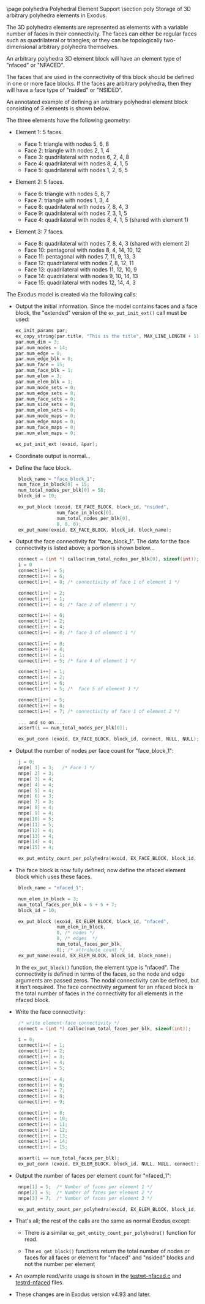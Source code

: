 \page polyhedra Polyhedral Element Support
\section poly Storage of 3D arbitrary polyhedra elements in Exodus.

The 3D polyhedra elements are represented as elements with a variable
number of faces in their connectivity.  The faces can either be
regular faces such as quadrilateral or triangles; or they can be
topologically two-dimensional arbitrary polyhedra themselves.

An arbitrary polyhedra 3D element block will have an element type of
"nfaced" or "NFACED".

The faces that are used in the connectivity of this block should be
defined in one or more face blocks.  If the faces are arbitrary
polyhedra, then they will have a face type of "nsided" or "NSIDED".

An annotated example of defining an arbitrary polyhedral element block
consisting of 3 elements is shown below.

The three elements have the following geometry:

* Element 1: 5 faces.
  * Face 1: triangle with nodes 5, 6, 8
  * Face 2: triangle with nodes 2, 1, 4
  * Face 3: quadrilateral with nodes 6, 2, 4, 8
  * Face 4: quadrilateral with nodes 8, 4, 1, 5
  * Face 5: quadrilateral with nodes 1, 2, 6, 5

* Element 2: 5 faces.
  * Face 6: triangle with nodes 5, 8, 7
  * Face 7: triangle with nodes 1, 3, 4
  * Face 8: quadrilateral with nodes 7, 8, 4, 3
  * Face 9: quadrilateral with nodes 7, 3, 1, 5
  * Face 4: quadrilateral with nodes 8, 4, 1, 5 (shared with element 1)

* Element 3: 7 faces.
  * Face  8: quadrilateral with nodes 7, 8, 4, 3 (shared with element 2)
  * Face 10: pentagonal with nodes 8, 4, 14, 10, 12
  * Face 11: pentagonal with nodes 7, 11, 9, 13, 3
  * Face 12: quadrilateral with nodes 7, 8, 12, 11
  * Face 13: quadrilateral with nodes 11, 12, 10, 9
  * Face 14: quadrilateral with nodes 9, 10, 14, 13
  * Face 15: quadrilateral with nodes 12, 14, 4, 3

The Exodus model is created via the following calls:

* Output the initial information.  Since the model contains faces and
  a face block, the "extended" version of the `ex_put_init_ext()` call must be used:
  ~~~~C
  ex_init_params par;
  ex_copy_string(par.title, "This is the title", MAX_LINE_LENGTH + 1);
  par.num_dim = 3;
  par.num_nodes = 14;
  par.num_edge = 0;
  par.num_edge_blk = 0;
  par.num_face = 15;
  par.num_face_blk = 1;
  par.num_elem = 3;
  par.num_elem_blk = 1;
  par.num_node_sets = 0;
  par.num_edge_sets = 0;
  par.num_face_sets = 0;
  par.num_side_sets = 0;
  par.num_elem_sets = 0;
  par.num_node_maps = 0;
  par.num_edge_maps = 0;
  par.num_face_maps = 0;
  par.num_elem_maps = 0;

  ex_put_init_ext (exoid, &par);
  ~~~~

* Coordinate output is normal...

* Define the face block.
  ~~~~C
   block_name = "face_block_1";
   num_face_in_block[0] = 15;
   num_total_nodes_per_blk[0] = 58;
   block_id = 10;

   ex_put_block (exoid, EX_FACE_BLOCK, block_id, "nsided",
                 num_face_in_block[0],
                 num_total_nodes_per_blk[0],
                 0, 0, 0);
   ex_put_name(exoid, EX_FACE_BLOCK, block_id, block_name);
  ~~~~

* Output the face connectivity for "face_block_1".
  The data for the face connectivity is listed above; a portion is shown below...
  ~~~~C
   connect = (int *) calloc(num_total_nodes_per_blk[0], sizeof(int));
   i = 0
   connect[i++] = 5;
   connect[i++] = 6;
   connect[i++] = 8; /* connectivity of face 1 of element 1 */

   connect[i++] = 2;
   connect[i++] = 1;
   connect[i++] = 4; /* face 2 of element 1 */

   connect[i++] = 6;
   connect[i++] = 2;
   connect[i++] = 4;
   connect[i++] = 8; /* face 3 of element 1 */

   connect[i++] = 8;
   connect[i++] = 4;
   connect[i++] = 1;
   connect[i++] = 5; /* face 4 of element 1 */

   connect[i++] = 1;
   connect[i++] = 2;
   connect[i++] = 6;
   connect[i++] = 5; /*  face 5 of element 1 */

   connect[i++] = 5;
   connect[i++] = 8;
   connect[i++] = 7; /* connectivity of face 1 of element 2 */

   ... and so on....
   assert(i == num_total_nodes_per_blk[0]);

   ex_put_conn (exoid, EX_FACE_BLOCK, block_id, connect, NULL, NULL);
  ~~~~

* Output the number of nodes per face count for "face_block_1":
  ~~~~C
   j = 0;
   nnpe[ 1] = 3;   /* Face 1 */
   nnpe[ 2] = 3;
   nnpe[ 3] = 4;
   nnpe[ 4] = 4;
   nnpe[ 5] = 4;
   nnpe[ 6] = 3;
   nnpe[ 7] = 3;
   nnpe[ 8] = 4;
   nnpe[ 9] = 4;
   nnpe[10] = 5;
   nnpe[11] = 5;
   nnpe[12] = 4;
   nnpe[13] = 4;
   nnpe[14] = 4;
   nnpe[15] = 4;

   ex_put_entity_count_per_polyhedra(exoid, EX_FACE_BLOCK, block_id, nnpe);
  ~~~~

* The face block is now fully defined; now define the nfaced element
  block which uses these faces.
  ~~~~C
   block_name = "nfaced_1";

   num_elem_in_block = 3;
   num_total_faces_per_blk = 5 + 5 + 7;
   block_id = 10;

   ex_put_block (exoid, EX_ELEM_BLOCK, block_id, "nfaced",
                 num_elem_in_block,
                 0, /* nodes */
                 0, /* edges  */
                 num_total_faces_per_blk,
                 0); /* attribute count */
   ex_put_name(exoid, EX_ELEM_BLOCK, block_id, block_name);
  ~~~~

   In the `ex_put_block()` function, the element type is "nfaced".  The
   connectivity is defined in terms of the faces, so the node and edge
   arguments are passed zeros.  The nodal connectivity can be defined,
   but it isn't required.  The face connectivity argument for an
   nfaced block is the total number of faces in the connectivity for all
   elements in the nfaced block.

* Write the face connectivity:
  ~~~~C
   /* write element-face connectivity */
   connect = (int *) calloc(num_total_faces_per_blk, sizeof(int));

   i = 0;
   connect[i++] = 1;
   connect[i++] = 2;
   connect[i++] = 3;
   connect[i++] = 4;
   connect[i++] = 5;

   connect[i++] = 4;
   connect[i++] = 6;
   connect[i++] = 7;
   connect[i++] = 8;
   connect[i++] = 9;

   connect[i++] = 8;
   connect[i++] = 10;
   connect[i++] = 11;
   connect[i++] = 12;
   connect[i++] = 13;
   connect[i++] = 14;
   connect[i++] = 15;

   assert(i == num_total_faces_per_blk);
   ex_put_conn (exoid, EX_ELEM_BLOCK, block_id, NULL, NULL, connect);
  ~~~~

* Output the number of faces per element count for "nfaced_1":
  ~~~~C
   nnpe[1] = 5;  /* Number of faces per element 1 */
   nnpe[2] = 5;  /* Number of faces per element 2 */
   nnpe[3] = 7;  /* Number of faces per element 3 */

   ex_put_entity_count_per_polyhedra(exoid, EX_ELEM_BLOCK, block_id, nnpe);
  ~~~~

* That's all; the rest of the calls are the same as normal Exodus except:

  * There is a similar `ex_get_entity_count_per_polyhedra()` function for read.

  * The `ex_get_block()` functions return the total number of nodes or
    faces for all faces or element for "nfaced" and "nsided" blocks
    and not the number per element

* An example read/write usage is shown in the
  [testwt-nfaced.c](../test/testwt-nfaced.c) and [testrd-nfaced](../test/testrd-nfaced.c) files.

* These changes are in Exodus version v4.93 and later.
